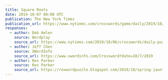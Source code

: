 ```yaml
---
title: Square Roots
date: 2019-10-07 00:00 UTC
publication: The New York Times
publication_url: https://www.nytimes.com/crosswords/game/daily/2019/10/07
responses:
  - author: Deb Amlen
    source: Wordplay
    source_url: https://www.nytimes.com/2019/10/06/crosswords/daily-puzzle-2019-10-07.html
  - author: Jeff Chen
    source: XWordInfo
    source_url: https://www.xwordinfo.com/Crossword?date=10/7/2019
  - author: Rex Parker
    source: Rex Parker
    source_url: https://rexwordpuzzle.blogspot.com/2019/10/spring-jauntily-mon-10-7-2019-filmmaker.html
---
```

